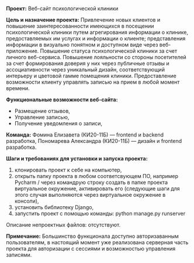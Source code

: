 **Проект:** Веб-сайт психологической клиники

**Цель и назначение проекта:** Привлечение новых клиентов и повышение заинтересованности имеющихся в посещении психологической
клиники путем агрегирования информации о клинике, предоставляемых им услугах и информации о
клиенте; представления информации в визуально понятном и доступном виде через веб-приложение.
Повышение статуса психологической клиники за счет личного веб-сервиса. Повышение лояльности со
стороны посетителей за счет формирования доверия у них через публичные отзывы и ассоциативности
через уникальный дизайн, соответствующий интерьеру и цветовой гамме помещения клиники.
Предоставление возможности клиенту управлять записью на прием в любой момент времени.

**Функциональные возможности веб-сайта:**
- Размещение отзывов,
- Управление записью,
- Получение уведомления о записи,

**Команда:**
Фомина Елизавета (КИ20-11Б) — frontend и backend разработка,
Пономарева Александра (КИ20-11Б) — дизайн и frontend разработка.

**Шаги и требованиях для установки и запуска проекта:**
1. клонировать проект к себе на компьютер,
2. открыть папку проекта в любом соответсвующем ПО, например Pycharm / через командрую строку создать в папке проекта виртуальное окружение, активировать его (следующие шаги для этого случая выполняются через виртуальное окружение в консоли),
3. установить библиотеку Django,
4. запустить проект с помощью команды: python manage.py runserver

Описание непроектных файлов: отсутствуют.

**Примечание:**
Большинство функционала доступно авторизаванным пользователям, в настоящий момент уже реализована серверная часть проекта для авторизации с сессиями и возможностью управления записями.
